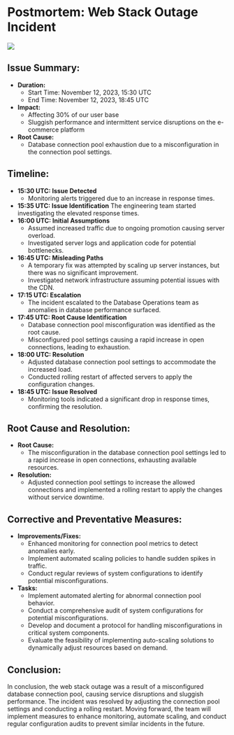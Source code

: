 # Postmortem: Web Stack Outage Incident
![](https://s3.amazonaws.com/intranet-projects-files/holbertonschool-sysadmin_devops/294/pQ9YzVY.gif)

## Issue Summary:
- **Duration:** 
  - Start Time: November 12, 2023, 15:30 UTC
  - End Time: November 12, 2023, 18:45 UTC
- **Impact:**
  - Affecting 30% of our user base
  - Sluggish performance and intermittent service disruptions on the e-commerce platform
- **Root Cause:**
  - Database connection pool exhaustion due to a misconfiguration in the connection pool settings.

## Timeline:
- **15:30 UTC: Issue Detected**
  - Monitoring alerts triggered due to an increase in response times.
- **15:35 UTC: Issue Identification**
  The engineering team started investigating the elevated response times.
- **16:00 UTC: Initial Assumptions**
  - Assumed increased traffic due to ongoing promotion causing server overload.
  - Investigated server logs and application code for potential bottlenecks.
- **16:45 UTC: Misleading Paths**
  - A temporary fix was attempted by scaling up server instances, but there was no significant improvement.
  - Investigated network infrastructure assuming potential issues with the CDN.
- **17:15 UTC: Escalation**
  - The incident escalated to the Database Operations team as anomalies in database performance surfaced.
- **17:45 UTC: Root Cause Identification**
  - Database connection pool misconfiguration was identified as the root cause.
  - Misconfigured pool settings causing a rapid increase in open connections, leading to exhaustion.
- **18:00 UTC: Resolution**
  - Adjusted database connection pool settings to accommodate the increased load.
  - Conducted rolling restart of affected servers to apply the configuration changes.
- **18:45 UTC: Issue Resolved**
  - Monitoring tools indicated a significant drop in response times, confirming the resolution.

## Root Cause and Resolution:
- **Root Cause:**
  - The misconfiguration in the database connection pool settings led to a rapid increase in open connections, exhausting available resources.
- **Resolution:**
  - Adjusted connection pool settings to increase the allowed connections and implemented a rolling restart to apply the changes without service downtime.

## Corrective and Preventative Measures:
- **Improvements/Fixes:**
  - Enhanced monitoring for connection pool metrics to detect anomalies early.
  - Implement automated scaling policies to handle sudden spikes in traffic.
  - Conduct regular reviews of system configurations to identify potential misconfigurations.
- **Tasks:**
  - Implement automated alerting for abnormal connection pool behavior.
  - Conduct a comprehensive audit of system configurations for potential misconfigurations.
  - Develop and document a protocol for handling misconfigurations in critical system components.
  - Evaluate the feasibility of implementing auto-scaling solutions to dynamically adjust resources based on demand.

## Conclusion:
In conclusion, the web stack outage was a result of a misconfigured database connection pool, causing service disruptions and sluggish performance. The incident was resolved by adjusting the connection pool settings and conducting a rolling restart. Moving forward, the team will implement measures to enhance monitoring, automate scaling, and conduct regular configuration audits to prevent similar incidents in the future.
